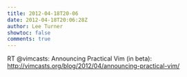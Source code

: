 ```yaml
---
title: 2012-04-18T20-06
date: 2012-04-18T20:06:28Z
author: Lee Turner
showtoc: false
comments: true
---
```


RT @vimcasts: Announcing Practical Vim (in beta): http://vimcasts.org/blog/2012/04/announcing-practical-vim/

